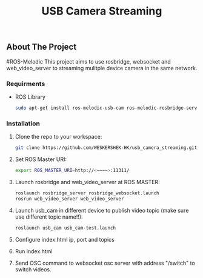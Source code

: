 <!-- Improved compatibility of back to top link: See: https://github.com/othneildrew/Best-README-Template/pull/73 -->
<a name="readme-top"></a>
<!--
*** Thanks for checking out the Best-README-Template. If you have a suggestion
*** that would make this better, please fork the repo and create a pull request
*** or simply open an issue with the tag "enhancement".
*** Don't forget to give the project a star!
*** Thanks again! Now go create something AMAZING! :D
-->




<!-- PROJECT LOGO -->

<div align="center">

<h1 align="center">USB Camera Streaming</h3>
<br />
</div>



<!-- ABOUT THE PROJECT -->
## About The Project

  #ROS-Melodic
  This project aims to use rosbridge, websocket and web_video_server to streaming mulitple device camera in the same network.

### Requirments

* ROS Library
  ```sh
  sudo apt-get install ros-melodic-usb-cam ros-melodic-rosbridge-server ros-melodic-web-video-server
  ```

### Installation

1. Clone the repo to your workspace:
   ```sh
   git clone https://github.com/WESKERSHEK-HK/usb_camera_streaming.git
   ```
2. Set ROS Master URI:
   ```sh
   export ROS_MASTER_URI=http://<~~~~>:11311/
   ```
3. Launch rosbridge and web_video_server at ROS MASTER:
   ```sh
   roslaunch rosbridge_server rosbridge_websocket.launch
   rosrun web_video_server web_video_server
   ```
4. Launch usb_cam in different device to publish video topic (make sure use different topic name!!):
   ```sh
   roslaunch usb_cam usb_cam-test.launch
   ```
5. Configure index.html ip, port and topics

6. Run index.html

7. Send OSC command to websocket osc server with address "/switch" to switch videos.


